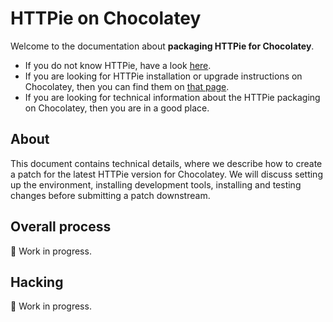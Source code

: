 # HTTPie on Chocolatey

Welcome to the documentation about **packaging HTTPie for Chocolatey**.

- If you do not know HTTPie, have a look [here](https://httpie.io/cli).
- If you are looking for HTTPie installation or upgrade instructions on Chocolatey, then you can find them on [that page](https://httpie.io/docs#chocolatey).
- If you are looking for technical information about the HTTPie packaging on Chocolatey, then you are in a good place.

## About

This document contains technical details, where we describe how to create a patch for the latest HTTPie version for Chocolatey.
We will discuss setting up the environment, installing development tools, installing and testing changes before submitting a patch downstream.

## Overall process

:construction: Work in progress.

## Hacking

:construction: Work in progress.
